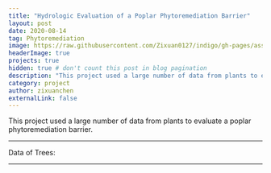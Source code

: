 ```yaml
---
title: "Hydrologic Evaluation of a Poplar Phytoremediation Barrier"
layout: post
date: 2020-08-14
tag: Phytoremediation
image: https://raw.githubusercontent.com/Zixuan0127/indigo/gh-pages/assets/images/Project_1_title.png
headerImage: true
projects: true
hidden: true # don't count this post in blog pagination
description: "This project used a large number of data from plants to evaluate a poplar phytoremediation barrier."
category: project
author: zixuanchen
externalLink: false
---
```




This project used a large number of data from plants to evaluate a poplar phytoremediation barrier.

---

Data of Trees:


---



